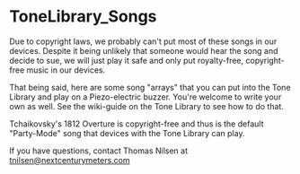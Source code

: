 # ToneLibrary_Songs
Due to copyright laws, we probably can't put most of these songs in our devices. Despite it being unlikely that someone would hear the song and decide to
sue, we will just play it safe and only put royalty-free, copyright-free music in our devices.

That being said, here are some song "arrays" that you can put into the Tone Library and play on a Piezo-electric buzzer. You're welcome to write your own
as well. See the wiki-guide on the Tone Library to see how to do that.

Tchaikovsky's 1812 Overture is copyright-free and thus is the default "Party-Mode" song that devices with the Tone Library can play.

If you have questions, contact Thomas Nilsen at tnilsen@nextcenturymeters.com
